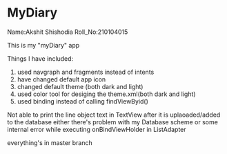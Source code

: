# MyDiary

Name:Akshit Shishodia
Roll_No:210104015

This is my "myDiary" app

Things I have included:
1. used navgraph and fragments instead of intents
2. have changed default app icon
3. changed default theme (both dark and light)
4. used color tool for desiging the theme.xml(both dark and light)
5. used binding instead of calling findViewByid()

Not able to print the line object text in TextView after it is uplaoaded/added to the database either there's problem with my Database scheme or some internal error while executing onBindViewHolder in ListAdapter

everything's in master branch

